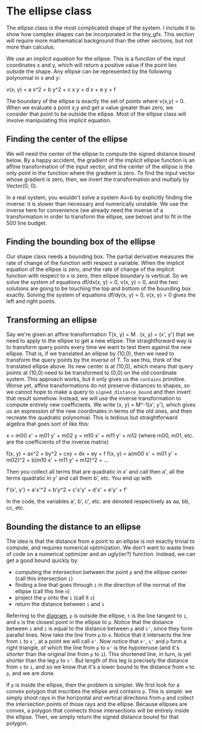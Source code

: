 # The ellipse class

The ellipse class is the most complicated shape of the system. I
include it to show how complex shapes can be incorporated in the
tiny_gfx. This section will require more mathematical background than
the other sections, but not more than calculus.

We use an *implicit equation* for the ellipse. This is a function of
the input coordinates x and y, which will return a positive value if
the point lies outside the shape. Any ellipse can be represented by
the following polynomial in x and y:

v(x, y) = a x^2 + b y^2 + c x y + d x + e y + f

The boundary of the ellipse is exactly the set of points where v(x,y)
= 0. When we evaluate a point x,y and get a value greater than zero,
we consider that point to be outside the ellipse. Most of the ellipse
class will involve manipulating this implicit equation.


## Finding the center of the ellipse

We will need the center of the ellipse to compute the signed distance
bound below. By a happy accident, the gradient of the implicit ellipse
function is an affine transformation of the input vector, and the
center of the ellipse is the only point in the function where the
gradient is zero. To find the input vector whose gradient is zero,
then, we invert the transformation and multiply by Vector(0, 0).

In a real system, you wouldn't solve a system Ax=b by explicitly
finding the inverse: it is slower than necessary and numerically
unstable. We use the inverse here for convenience (we already need the
inverse of a transformation in order to transform the ellipse, see
below) and to fit in the 500 line budget.


## Finding the bounding box of the ellipse

Our shape class needs a bounding box. The partial derivative measures
the rate of change of the function with respect a variable.  When the
implicit equation of the ellipse is zero, *and* the rate of change of
the implicit function with respect to x is zero, then ellipse boundary
is vertical. So we solve the system of equations df/dx(x, y) = 0, v(x,
y) = 0, and the two solutions are going to be touching the top and
bottom of the bounding box exactly. Solving the system of equations
df/dy(x, y) = 0, v(x, y) = 0 gives the left and right points.


## Transforming an ellipse

Say we're given an affine transformation T(x, y) = M . (x, y) = (x',
y') that we need to apply to the ellipse to get a new ellipse. The
straightforward way is to transform query points every time we want to
test them against the new ellipse. That is, if we translated an
ellipse by (10,0), then we need to transform the query points by the
*inverse* of T. To see this, think of the translated ellipse
above. Its new center is at (10,0), which means that query points at
(10,0) need to be transformed to (0,0) on the old coordinate
system. This approach works, but it only gives us the `contains`
primitive. Worse yet, affine transformations do not preserve distances
to shapes, so we cannot hope to make a query to
`signed_distance_bound` and then invert that result somehow. Instead,
we will use the inverse transformation to compute entirely new
coefficients. We write (x, y) = M^-1(x', y'), which gives us an
expression of the new coordinates in terms of the old ones, and then
recreate the quadratic polynomial. This is tedious but
straightforward algebra that goes sort of like this:

x = m00 x' + m01 y' + m02
y = m10 x' + m11 y' + m12
(where m00, m01, etc. are the coefficients of the inverse matrix)

f(x, y) = ax^2 + by^2 + cxy + dx + ey + f
f(x, y) = a(m00 x' + m01 y' + m02)^2 + b(m10 x' + m11 y' + m12)^2
        + ...

Then you collect all terms that are quadratic in x' and call then a',
all the terms quadratic in y' and call them b', etc. You end up with

f'(x', y') = a'x'^2 + b'y^2 + c'x'y' + d'x' + e'y' + f'

In the code, the variables a', b', c', etc. are denoted respectively
as aa, bb, cc, etc.

## Bounding the distance to an ellipse

The idea is that the distance from a point to an ellipse is not
exactly trivial to compute, and requires numerical optimization. We
don't want to waste lines of code on a numerical optimizer and an
ugly(ier?) function. Instead, we can get a good bound quickly by:

* computing the intersection between the point `p` and the ellipse
center (call this intersection `i`)
* finding a line that goes through `i` in the direction of the normal
 of the ellipse (call this line `n`)
* project the `p` onto the `i` (call it `s`)
* return the distance between `i` and `s`

Referring to the [diagram](../doc/ellipse_1.svg), `p` is outside the ellipse,
`t` is the line tangent to `i`, and `e` is the closest point in the
ellipse to `p`. Notice that the distance between `s` and `i` is equal
to the distance between `p` and `s'`, since they form parallel
lines. Now take the line from `p` to `e`. Notice that it intersects
the line from `i` to `s'`, at a point we will call `e'`. Now notice
that `e'`, `s'` and `p` form a right triangle, of which the line from
`p` to `e'` is the hypotenuse (and it's *shorter* than the original
line from `p` to `i`). This shortened line, in turn, is yet shorter than the leg
`p` to `s'`. But length of this leg is precisely the distance from `s`
to `i`, and so we know that it's a lower bound to the distance from
`e` to `p`, and we are done.

If `p` is inside the ellipse, then the problem is simpler. We first
look for a convex polygon that inscribes the ellipse and contains
`p`. This is simple: we simply shoot rays in the horizontal and
vertical directions from `p` and collect the intersection points of
those rays and the ellipse. Because ellipses are convex, a polygon
that connects those intersections will be entirely inside the
ellipse. Then, we simply return the signed distance bound for
that polygon.
